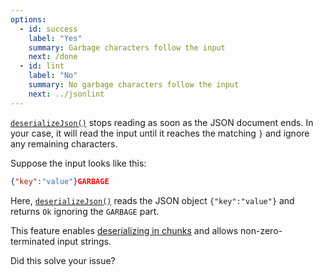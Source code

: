 ```yaml
---
options:
  - id: success
    label: "Yes"
    summary: Garbage characters follow the input
    next: /done
  - id: lint
    label: "No"
    summary: No garbage characters follow the input
    next: ../jsonlint
---
```


[`deserializeJson()`](/v6/api/json/deserializejson/) stops reading as soon as the JSON document ends.
In your case, it will read the input until it reaches the matching `}` and ignore any remaining characters.


Suppose the input looks like this:

```json
{"key":"value"}GARBAGE
```

Here, [`deserializeJson()`](/v6/api/json/deserializejson/) reads the JSON object `{"key":"value"}` and returns `Ok` ignoring the `GARBAGE` part.

This feature enables [deserializing in chunks](/v6/how-to/deserialize-a-very-large-document/#deserialization/in-chunks) and allows non-zero-terminated input strings.

Did this solve your issue?